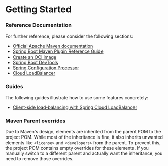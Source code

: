 # Getting Started

### Reference Documentation
For further reference, please consider the following sections:

* [Official Apache Maven documentation](https://maven.apache.org/guides/index.html)
* [Spring Boot Maven Plugin Reference Guide](https://docs.spring.io/spring-boot/3.5.0/maven-plugin)
* [Create an OCI image](https://docs.spring.io/spring-boot/3.5.0/maven-plugin/build-image.html)
* [Spring Boot DevTools](https://docs.spring.io/spring-boot/3.5.0/reference/using/devtools.html)
* [Spring Configuration Processor](https://docs.spring.io/spring-boot/3.5.0/specification/configuration-metadata/annotation-processor.html)
* [Cloud LoadBalancer](https://docs.spring.io/spring-cloud-commons/reference/spring-cloud-commons/loadbalancer.html)

### Guides
The following guides illustrate how to use some features concretely:

* [Client-side load-balancing with Spring Cloud LoadBalancer](https://spring.io/guides/gs/spring-cloud-loadbalancer/)

### Maven Parent overrides

Due to Maven's design, elements are inherited from the parent POM to the project POM.
While most of the inheritance is fine, it also inherits unwanted elements like `<license>` and `<developers>` from the parent.
To prevent this, the project POM contains empty overrides for these elements.
If you manually switch to a different parent and actually want the inheritance, you need to remove those overrides.

